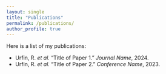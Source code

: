 ```yaml
---
layout: single
title: "Publications"
permalink: /publications/
author_profile: true
---
```


Here is a list of my publications:

- Urfin, R. *et al.* “Title of Paper 1.” *Journal Name*, 2024.  
- Urfin, R. *et al.* “Title of Paper 2.” *Conference Name*, 2023.  
